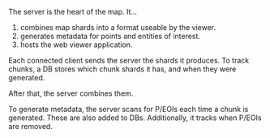 The server is the heart of the map. It...

1. combines map shards into a format useable by the viewer.
2. generates metadata for points and entities of interest.
3. hosts the web viewer application.

Each connected client sends the server the shards it produces.
To track chunks, a DB stores which chunk shards it has, and when they were
generated.

After that, the server combines them.

To generate metadata, the server scans for P/EOIs each time a chunk is
generated.
These are also added to DBs. Additionally, it tracks when P/EOIs are removed.


